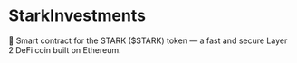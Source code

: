 # StarkInvestments
💠 Smart contract for the STARK ($STARK) token — a fast and secure Layer 2 DeFi coin built on Ethereum.
